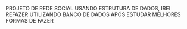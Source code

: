 PROJETO DE REDE SOCIAL USANDO ESTRUTURA DE DADOS, IREI REFAZER UTILIZANDO BANCO DE DADOS APÓS ESTUDAR MELHORES FORMAS DE FAZER
